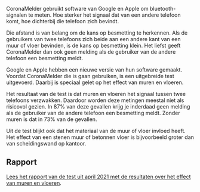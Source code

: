 CoronaMelder gebruikt software van Google en Apple om bluetooth-signalen te meten. Hoe sterker het signaal dat van een andere telefoon komt, hoe dichterbij die telefoon zich bevindt. 

Die afstand is van belang om de kans op besmetting te herkennen. Als de gebruikers van twee telefoons zich beide aan een andere kant van een muur of vloer bevinden, is de kans op besmetting klein. Het liefst geeft CoronaMelder dan ook geen melding als de gebruiker van de andere telefoon een besmetting meldt. 

Google en Apple hebben een nieuwe versie van hun software gemaakt. Voordat CoronaMelder die is gaan gebruiken, is een uitgebreide test uitgevoerd. Daarbij is speciaal gelet op het effect van muren en vloeren.

Het resultaat van de test is dat muren en vloeren het signaal tussen twee telefoons verzwakken. Daardoor worden deze metingen meestal niet als risicovol gezien. In 87% van deze gevallen krijg je inderdaad geen melding als de gebruiker van de andere telefoon een besmetting meldt. Zonder muren is dat in 73% van de gevallen.

Uit de test blijkt ook dat het materiaal van de muur of vloer invloed heeft. Het effect van een stenen muur of betonnen vloer is bijvoorbeeld groter dan van scheidingswand op kantoor.

## Rapport

<a href="https://www.rijksoverheid.nl/ministeries/ministerie-van-volksgezondheid-welzijn-en-sport/documenten/publicaties/2021/05/17/coronamelder-hertest-bluetooth-validatie-april-2021" rel="noopener noreferrer" target="_blank">Lees het rapport van de test uit april 2021 met de resultaten over het effect van muren en vloeren</a>.
